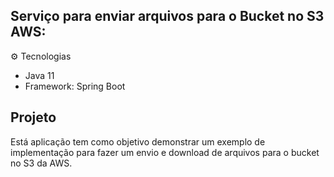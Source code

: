 ## Serviço para enviar arquivos para o Bucket no S3 AWS:
:gear: Tecnologias

- Java 11
- Framework: Spring Boot

## Projeto
Está aplicação tem como objetivo demonstrar um exemplo de implementação para fazer um envio e download de arquivos para o bucket no S3 da AWS.

